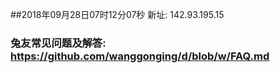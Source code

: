 ##2018年09月28日07时12分07秒 新址: 142.93.195.15
### 兔友常见问题及解答: https://github.com/wanggonging/d/blob/w/FAQ.md
